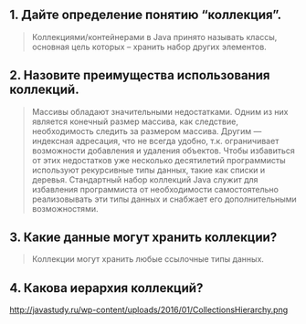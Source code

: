 ## 1. Дайте определение понятию “коллекция”.
>Коллекциями/контейнерами в Java принято называть классы, основная цель которых – хранить набор других элементов.

## 2. Назовите преимущества использования коллекций.
>Массивы обладают значительными недостатками. Одним из них является конечный размер массива, как следствие, необходимость следить за размером массива. Другим — индексная адресация, что не всегда удобно, т.к. ограничивает возможности добавления и удаления объектов. Чтобы избавиться от этих недостатков уже несколько десятилетий программисты используют рекурсивные типы данных, такие как списки и деревья. Стандартный набор коллекций Java служит для избавления программиста от необходимости самостоятельно реализовывать эти типы данных и снабжает его дополнительными возможностями.

## 3. Какие данные могут хранить коллекции?
>Коллекции могут хранить любые ссылочные типы данных.

## 4. Какова иерархия коллекций?
http://javastudy.ru/wp-content/uploads/2016/01/CollectionsHierarchy.png
